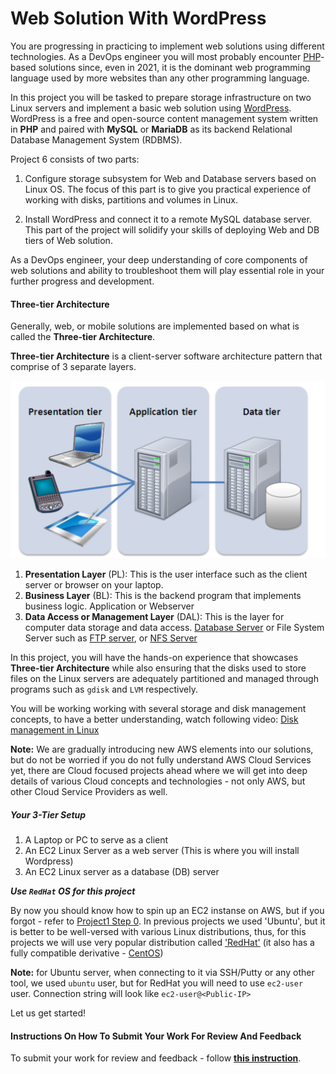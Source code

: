 Web Solution With WordPress 
=====================================

You are progressing in practicing to implement web solutions using different technologies. As a DevOps engineer you will most probably encounter [PHP](https://www.php.net)-based solutions since, even in 2021, it is the dominant web programming language used by more websites than any other programming language.

In this project you will be tasked to prepare storage infrastructure on two Linux servers and implement a basic web solution using [WordPress](https://en.wikipedia.org/wiki/WordPress). WordPress is a free and open-source content management system written in **PHP** and paired with **MySQL** or **MariaDB** as its backend Relational Database Management System (RDBMS).

Project 6 consists of two parts:

1. Configure storage subsystem for Web and Database servers based on Linux OS. The focus of this part is to give you practical experience of working with disks, partitions and volumes in Linux.

2. Install WordPress and connect it to a remote MySQL database server. This part of the project will solidify your skills of deploying Web and DB tiers of Web solution.

As a DevOps engineer, your deep understanding of core components of web solutions and ability to troubleshoot them will play essential role in your further progress and development.

#### Three-tier Architecture

Generally, web, or mobile solutions are implemented based on what is called the **Three-tier Architecture**. 

**Three-tier Architecture** is a client-server software architecture pattern that comprise of 3 separate layers.

![](./six.JPG)

1. **Presentation Layer** (PL): This is the user interface such as the client server or browser on your laptop. 
2. **Business Layer** (BL): This is the backend program that implements business logic. Application or Webserver
3. **Data Access or Management Layer** (DAL): This is the layer for computer data storage and data access. [Database Server](https://www.computerhope.com/jargon/d/database-server.htm) or File System Server such as [FTP server](https://titanftp.com/2018/09/11/what-is-an-ftp-server/), or [NFS Server](https://searchenterprisedesktop.techtarget.com/definition/Network-File-System)


In this project, you will have the hands-on experience that showcases **Three-tier Architecture** while also ensuring that the disks used to store files on the Linux servers are adequately partitioned and managed through programs such as `gdisk` and `LVM` respectively.

You will be working working with several storage and disk management concepts, to have a better understanding, watch following video:
[Disk management in Linux](https://darey.io/courses/step-12-logical-volume-management/lessons/lesson-1-storage-management/topic/create-linux-partitions-with-fdisk/)


**Note:** We are gradually introducing new AWS elements into our solutions, but do not be worried if you do not fully understand AWS Cloud Services yet, there are Cloud focused projects ahead where we will get into deep details of various Cloud concepts and technologies - not only AWS, but other Cloud Service Providers as well.

##### Your 3-Tier Setup

1. A Laptop or PC to serve as a client
2. An EC2 Linux Server as a web server (This is where you will install Wordpress)
3. An EC2 Linux server as a database (DB) server

***Use `RedHat` OS for this project***

By now you should know how to spin up an EC2 instanse on AWS, but if you forgot - refer to [Project1 Step 0](https://starter-pbl.darey.io/en/latest/project1.html#step-0-preparing-prerequisites).
In previous projects we used 'Ubuntu', but it is better to be well-versed with various Linux distributions, thus, for this projects we will use very popular distribution called ['RedHat'](https://www.redhat.com/en) (it also has a fully compatible derivative - [CentOS](https://www.centos.org))

**Note:** for Ubuntu server, when connecting to it via SSH/Putty or any other tool, we used `ubuntu` user, but for RedHat you will need to use `ec2-user` user. Connection string will look like `ec2-user@<Public-IP>`

Let us get started!

#### Instructions On How To Submit Your Work For Review And Feedback

To submit your work for review and feedback - follow [**this instruction**](https://starter-pbl.darey.io/en/latest/submission.html).




